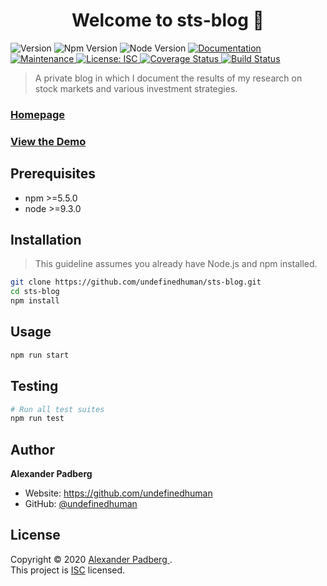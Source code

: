 <h1 align="center">Welcome to sts-blog 👋</h1>
<p>
  <img alt="Version" src="https://img.shields.io/badge/version-0.0.1-blue.svg?cacheSeconds=2592000" />
  <img src="https://img.shields.io/badge/npm-%3E%3D5.5.0-blue.svg"  alt="Npm Version"/>
  <img src="https://img.shields.io/badge/node-%3E%3D9.3.0-blue.svg"  alt="Node Version"/>
  <a href="https://github.com/undefinedhuman/sts-blog" target="_blank">
    <img alt="Documentation" src="https://img.shields.io/badge/documentation-yes-brightgreen.svg" />
  </a>
  <a href="https://github.com/undefinedhuman/sts-blog/graphs/commit-activity" target="_blank">
    <img alt="Maintenance" src="https://img.shields.io/badge/Maintained%3F-yes-green.svg" />
  </a>
  <a href="https://github.com/undefinedhuman/sts-blog/blob/master/LICENSE" target="_blank">
    <img alt="License: ISC" src="https://img.shields.io/badge/license-ISC-yellow.svg" />
  </a>
  <a href='https://coveralls.io/github/undefinedhuman/sts-blog?branch=master'>
    <img src='https://coveralls.io/repos/github/undefinedhuman/sts-blog/badge.svg?branch=master' alt='Coverage Status' />
  </a>
    <a href='https://travis-ci.com/undefinedhuman/sts-blog'>
      <img src='https://travis-ci.com/undefinedhuman/sts-blog.svg?branch=master' alt='Build Status' />
    </a>
</p>

> A private blog in which I document the results of my research on stock markets and various investment strategies.

### [Homepage](https://github.com/undefinedhuman/sts-blog)
### [View the Demo](https://github.com/undefinedhuman/sts-blog)

## Prerequisites

- npm >=5.5.0
- node >=9.3.0

## Installation

> This guideline assumes you already have Node.js and npm installed.

```sh
git clone https://github.com/undefinedhuman/sts-blog.git
cd sts-blog
npm install
```

## Usage

```sh
npm run start
```

## Testing

```sh
# Run all test suites
npm run test
```

## Author

**Alexander Padberg**

* Website: https://github.com/undefinedhuman
* GitHub: [@undefinedhuman](https://github.com/undefinedhuman)

## License

Copyright © 2020 [Alexander Padberg <undefinedhuman>](https://github.com/undefinedhuman).<br />
This project is [ISC](https://github.com/undefinedhuman/sts-blog/blob/master/LICENSE) licensed.